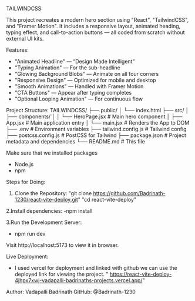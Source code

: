  TAILWINDCSS:

This project recreates a modern hero section  using  "React", "TailwindCSS", and "Framer Motion". It includes a responsive layout, animated heading, typing effect, and call-to-action buttons — all coded from scratch without external UI kits.

 Features:

-  "Animated Headline" — “Design Made Intelligent”
-  "Typing Animation" — For the sub-headline
-  "Glowing Background Blobs" — Animate on all four corners
-  "Responsive Design" — Optimized for mobile and desktop
-  "Smooth Animations" — Handled with Framer Motion
-  "CTA Buttons" — Appear after typing completes
-  "Optional Looping Animation" — For continuous flow 

 Project Structure:
 TAILWINDCSS/
├── public/
│ └── index.html
├── src/
│ ├── components/
│ │ └── HeroPage.jsx # Main hero component
│ ├── App.jsx # Main application entry
│ └── main.jsx # Renders the App to DOM
├── .env # Environment variables 
├── tailwind.config.js # Tailwind config
├── postcss.config.js # PostCSS for Tailwind
├── package.json # Project metadata and dependencies
└── README.md # This file


Make sure that we installed packages 
- Node.js 
- npm 

Steps for Doing:

1. Clone the Repository:
   "git clone https://github.com/Badrinath-1230/react-vite-deploy.git"
   "cd react-vite-deploy"
   
2.Install dependencies:
  -npm install

3.Run the Development Server:
 - npm run dev

Visit http://localhost:5173 to view it in  browser.

Live Deployment:
 - I used vercel for deployment and linked with github we can use the deployed link for viewing the project.
" https://react-vite-deploy-4jhpx7xwj-vadapalli-badrinaths-projects.vercel.app/"

Author:
Vadapalli Badrinath
GitHub: @Badrinath-1230




